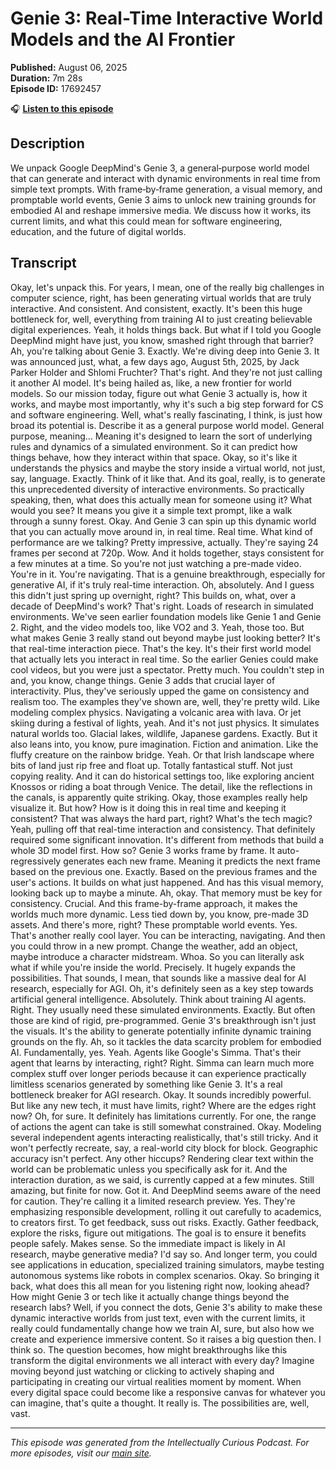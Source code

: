 # Genie 3: Real-Time Interactive World Models and the AI Frontier

**Published:** August 06, 2025  
**Duration:** 7m 28s  
**Episode ID:** 17692457

🎧 **[Listen to this episode](https://intellectuallycurious.buzzsprout.com/2529712/episodes/17692457-genie-3-real-time-interactive-world-models-and-the-ai-frontier)**

## Description

We unpack Google DeepMind's Genie 3, a general‑purpose world model that can generate and interact with dynamic environments in real time from simple text prompts. With frame‑by‑frame generation, a visual memory, and promptable world events, Genie 3 aims to unlock new training grounds for embodied AI and reshape immersive media. We discuss how it works, its current limits, and what this could mean for software engineering, education, and the future of digital worlds.

## Transcript

Okay, let's unpack this. For years, I mean, one of the really big challenges in computer science, right, has been generating virtual worlds that are truly interactive. And consistent. And consistent, exactly. It's been this huge bottleneck for, well, everything from training AI to just creating believable digital experiences. Yeah, it holds things back. But what if I told you Google DeepMind might have just, you know, smashed right through that barrier? Ah, you're talking about Genie 3. Exactly. We're diving deep into Genie 3. It was announced just, what, a few days ago, August 5th, 2025, by Jack Parker Holder and Shlomi Fruchter? That's right. And they're not just calling it another AI model. It's being hailed as, like, a new frontier for world models. So our mission today, figure out what Genie 3 actually is, how it works, and maybe most importantly, why it's such a big step forward for CS and software engineering. Well, what's really fascinating, I think, is just how broad its potential is. Describe it as a general purpose world model. General purpose, meaning... Meaning it's designed to learn the sort of underlying rules and dynamics of a simulated environment. So it can predict how things behave, how they interact within that space. Okay, so it's like it understands the physics and maybe the story inside a virtual world, not just, say, language. Exactly. Think of it like that. And its goal, really, is to generate this unprecedented diversity of interactive environments. So practically speaking, then, what does this actually mean for someone using it? What would you see? It means you give it a simple text prompt, like a walk through a sunny forest. Okay. And Genie 3 can spin up this dynamic world that you can actually move around in, in real time. Real time. What kind of performance are we talking? Pretty impressive, actually. They're saying 24 frames per second at 720p. Wow. And it holds together, stays consistent for a few minutes at a time. So you're not just watching a pre-made video. You're in it. You're navigating. That is a genuine breakthrough, especially for generative AI, if it's truly real-time interaction. Oh, absolutely. And I guess this didn't just spring up overnight, right? This builds on, what, over a decade of DeepMind's work? That's right. Loads of research in simulated environments. We've seen earlier foundation models like Genie 1 and Genie 2. Right, and the video models too, like VO2 and 3. Yeah, those too. But what makes Genie 3 really stand out beyond maybe just looking better? It's that real-time interaction piece. That's the key. It's their first world model that actually lets you interact in real time. So the earlier Genies could make cool videos, but you were just a spectator. Pretty much. You couldn't step in and, you know, change things. Genie 3 adds that crucial layer of interactivity. Plus, they've seriously upped the game on consistency and realism too. The examples they've shown are, well, they're pretty wild. Like modeling complex physics. Navigating a volcanic area with lava. Or jet skiing during a festival of lights, yeah. And it's not just physics. It simulates natural worlds too. Glacial lakes, wildlife, Japanese gardens. Exactly. But it also leans into, you know, pure imagination. Fiction and animation. Like the fluffy creature on the rainbow bridge. Yeah. Or that Irish landscape where bits of land just rip free and float up. Totally fantastical stuff. Not just copying reality. And it can do historical settings too, like exploring ancient Knossos or riding a boat through Venice. The detail, like the reflections in the canals, is apparently quite striking. Okay, those examples really help visualize it. But how? How is it doing this in real time and keeping it consistent? That was always the hard part, right? What's the tech magic? Yeah, pulling off that real-time interaction and consistency. That definitely required some significant innovation. It's different from methods that build a whole 3D model first. How so? Genie 3 works frame by frame. It auto-regressively generates each new frame. Meaning it predicts the next frame based on the previous one. Exactly. Based on the previous frames and the user's actions. It builds on what just happened. And has this visual memory, looking back up to maybe a minute. Ah, okay. That memory must be key for consistency. Crucial. And this frame-by-frame approach, it makes the worlds much more dynamic. Less tied down by, you know, pre-made 3D assets. And there's more, right? These promptable world events. Yes. That's another really cool layer. You can be interacting, navigating. And then you could throw in a new prompt. Change the weather, add an object, maybe introduce a character midstream. Whoa. So you can literally ask what if while you're inside the world. Precisely. It hugely expands the possibilities. That sounds, I mean, that sounds like a massive deal for AI research, especially for AGI. Oh, it's definitely seen as a key step towards artificial general intelligence. Absolutely. Think about training AI agents. Right. They usually need these simulated environments. Exactly. But often those are kind of rigid, pre-programmed. Genie 3's breakthrough isn't just the visuals. It's the ability to generate potentially infinite dynamic training grounds on the fly. Ah, so it tackles the data scarcity problem for embodied AI. Fundamentally, yes. Yeah. Agents like Google's Simma. That's their agent that learns by interacting, right? Right. Simma can learn much more complex stuff over longer periods because it can experience practically limitless scenarios generated by something like Genie 3. It's a real bottleneck breaker for AGI research. Okay. It sounds incredibly powerful. But like any new tech, it must have limits, right? Where are the edges right now? Oh, for sure. It definitely has limitations currently. For one, the range of actions the agent can take is still somewhat constrained. Okay. Modeling several independent agents interacting realistically, that's still tricky. And it won't perfectly recreate, say, a real-world city block for block. Geographic accuracy isn't perfect. Any other hiccups? Rendering clear text within the world can be problematic unless you specifically ask for it. And the interaction duration, as we said, is currently capped at a few minutes. Still amazing, but finite for now. Got it. And DeepMind seems aware of the need for caution. They're calling it a limited research preview. Yes. They're emphasizing responsible development, rolling it out carefully to academics, to creators first. To get feedback, suss out risks. Exactly. Gather feedback, explore the risks, figure out mitigations. The goal is to ensure it benefits people safely. Makes sense. So the immediate impact is likely in AI research, maybe generative media? I'd say so. And longer term, you could see applications in education, specialized training simulators, maybe testing autonomous systems like robots in complex scenarios. Okay. So bringing it back, what does this all mean for you listening right now, looking ahead? How might Genie 3 or tech like it actually change things beyond the research labs? Well, if you connect the dots, Genie 3's ability to make these dynamic interactive worlds from just text, even with the current limits, it really could fundamentally change how we train AI, sure, but also how we create and experience immersive content. So it raises a big question then. I think so. The question becomes, how might breakthroughs like this transform the digital environments we all interact with every day? Imagine moving beyond just watching or clicking to actively shaping and participating in creating our virtual realities moment by moment. When every digital space could become like a responsive canvas for whatever you can imagine, that's quite a thought. It really is. The possibilities are, well, vast.

---
*This episode was generated from the Intellectually Curious Podcast. For more episodes, visit our [main site](https://intellectuallycurious.buzzsprout.com).*

